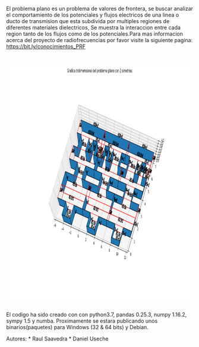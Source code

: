 El problema plano es un problema de valores de frontera, se buscar analizar el comportamiento de 
los potenciales y flujos electricos de una linea o ducto de transmision que esta subdivida por 
multiples regiones de diferentes materiales dielectricos, Se muestra la interaccion entre cada region
tanto de los flujos como de los potenciales.Para mas informacion acerca del proyecto de radiofrecuencias 
por favor visite la siguiente pagina:
https://bit.ly/conocimientos_PRF
# <img src="https://raw.githubusercontent.com/raulsaavedr/problema_plano/master/src/0.1.7/problema_plano/graficas/ejemplo/Problema%20Plano%203D.png" height=640 alt="Grafica Tridimensional ejemplo" />

El codigo ha sido creado con con python3.7, pandas 0.25.3, numpy 1.16.2, sympy 1.5 y numba.
Proximamente se estara publicando unos binarios(paquetes) para Windows (32 & 64 bits) y Debian.

Autores: * Raul Saavedra
	 * Daniel Useche



